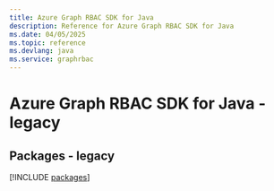 ```yaml
---
title: Azure Graph RBAC SDK for Java
description: Reference for Azure Graph RBAC SDK for Java
ms.date: 04/05/2025
ms.topic: reference
ms.devlang: java
ms.service: graphrbac
---
```

# Azure Graph RBAC SDK for Java - legacy
## Packages - legacy
[!INCLUDE [packages](graph-rbac-index.md)]